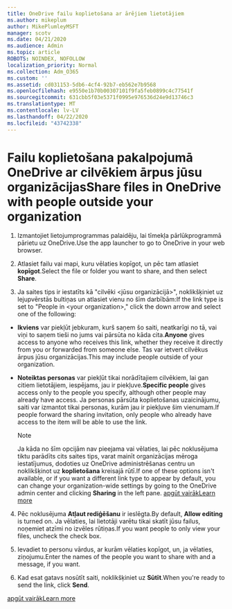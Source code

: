```yaml
---
title: OneDrive failu koplietošana ar ārējiem lietotājiem
ms.author: mikeplum
author: MikePlumleyMSFT
manager: scotv
ms.date: 04/21/2020
ms.audience: Admin
ms.topic: article
ROBOTS: NOINDEX, NOFOLLOW
localization_priority: Normal
ms.collection: Adm_O365
ms.custom: ''
ms.assetid: cd031153-5db6-4cf4-92b7-eb562e7b9568
ms.openlocfilehash: e9550e1b70b00307101f9fa5feb0899c4c77541f
ms.sourcegitcommit: 631cbb5f03e5371f0995e976536d24e9d13746c3
ms.translationtype: MT
ms.contentlocale: lv-LV
ms.lasthandoff: 04/22/2020
ms.locfileid: "43742338"
---
```

# <a name="share-files-in-onedrive-with-people-outside-your-organization"></a><span data-ttu-id="7ae55-102">Failu koplietošana pakalpojumā OneDrive ar cilvēkiem ārpus jūsu organizācijas</span><span class="sxs-lookup"><span data-stu-id="7ae55-102">Share files in OneDrive with people outside your organization</span></span>

1. <span data-ttu-id="7ae55-103">Izmantojiet lietojumprogrammas palaidēju, lai tīmekļa pārlūkprogrammā pārietu uz OneDrive.</span><span class="sxs-lookup"><span data-stu-id="7ae55-103">Use the app launcher to go to OneDrive in your web browser.</span></span> 
    
2. <span data-ttu-id="7ae55-104">Atlasiet failu vai mapi, kuru vēlaties kopīgot, un pēc tam atlasiet **kopīgot**.</span><span class="sxs-lookup"><span data-stu-id="7ae55-104">Select the file or folder you want to share, and then select **Share**.</span></span> 
    
3. <span data-ttu-id="7ae55-105">Ja saites tips ir iestatīts kā "cilvēki \<jūsu organizācijā\>", noklikšķiniet uz lejupvērstās bultiņas un atlasiet vienu no šīm darbībām:</span><span class="sxs-lookup"><span data-stu-id="7ae55-105">If the link type is set to "People in \<your organization\>," click the down arrow and select one of the following:</span></span> 
    
  - <span data-ttu-id="7ae55-106">**Ikviens** var piekļūt jebkuram, kurš saņem šo saiti, neatkarīgi no tā, vai viņi to saņem tieši no jums vai pārsūta no kāda cita.</span><span class="sxs-lookup"><span data-stu-id="7ae55-106">**Anyone** gives access to anyone who receives this link, whether they receive it directly from you or forwarded from someone else.</span></span> <span data-ttu-id="7ae55-107">Tas var ietvert cilvēkus ārpus jūsu organizācijas.</span><span class="sxs-lookup"><span data-stu-id="7ae55-107">This may include people outside of your organization.</span></span> 
    
  - <span data-ttu-id="7ae55-108">**Noteiktas personas** var piekļūt tikai norādītajiem cilvēkiem, lai gan citiem lietotājiem, iespējams, jau ir piekļuve.</span><span class="sxs-lookup"><span data-stu-id="7ae55-108">**Specific people** gives access only to the people you specify, although other people may already have access.</span></span> <span data-ttu-id="7ae55-109">Ja personas pārsūta koplietošanas uzaicinājumu, saiti var izmantot tikai personas, kurām jau ir piekļuve šim vienumam.</span><span class="sxs-lookup"><span data-stu-id="7ae55-109">If people forward the sharing invitation, only people who already have access to the item will be able to use the link.</span></span> 
    
    > [!NOTE]
    > <span data-ttu-id="7ae55-110">Ja kāda no šīm opcijām nav pieejama vai vēlaties, lai pēc noklusējuma tiktu parādīts cits saites tips, varat mainīt organizācijas mēroga iestatījumus, dodoties uz OneDrive administrēšanas centru un noklikšķinot uz **koplietošana** kreisajā rūtī.</span><span class="sxs-lookup"><span data-stu-id="7ae55-110">If one of these options isn't available, or if you want a different link type to appear by default, you can change your organization-wide settings by going to the OneDrive admin center and clicking **Sharing** in the left pane.</span></span> [<span data-ttu-id="7ae55-111">apgūt vairāk</span><span class="sxs-lookup"><span data-stu-id="7ae55-111">Learn more</span></span>](https://go.microsoft.com/fwlink/?linkid=871961)
  
4. <span data-ttu-id="7ae55-112">Pēc noklusējuma **Atļaut rediģēšanu** ir ieslēgta.</span><span class="sxs-lookup"><span data-stu-id="7ae55-112">By default, **Allow editing** is turned on.</span></span> <span data-ttu-id="7ae55-113">Ja vēlaties, lai lietotāji varētu tikai skatīt jūsu failus, noņemiet atzīmi no izvēles rūtiņas.</span><span class="sxs-lookup"><span data-stu-id="7ae55-113">If you want people to only view your files, uncheck the check box.</span></span> 
    
5. <span data-ttu-id="7ae55-114">Ievadiet to personu vārdus, ar kurām vēlaties kopīgot, un, ja vēlaties, ziņojumu.</span><span class="sxs-lookup"><span data-stu-id="7ae55-114">Enter the names of the people you want to share with and a message, if you want.</span></span>
    
6. <span data-ttu-id="7ae55-115">Kad esat gatavs nosūtīt saiti, noklikšķiniet uz **Sūtīt**.</span><span class="sxs-lookup"><span data-stu-id="7ae55-115">When you're ready to send the link, click **Send**.</span></span> 
    
[<span data-ttu-id="7ae55-116">apgūt vairāk</span><span class="sxs-lookup"><span data-stu-id="7ae55-116">Learn more</span></span>](https://go.microsoft.com/fwlink/?linkid=871861)
  

